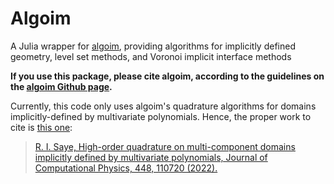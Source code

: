 # Algoim

A Julia wrapper for [algoim](https://github.com/algoim/algoim), providing algorithms for implicitly defined geometry, level set methods, and Voronoi implicit interface methods

**If you use this package, please cite algoim, according to the guidelines on the [algoim Github page](https://algoim.github.io).**

Currently, this code only uses algoim's quadrature algorithms for domains implicitly-defined by multivariate polynomials. Hence, the proper work to cite is [this one](https://algoim.github.io/#citing-1):

> [R. I. Saye, High-order quadrature on multi-component domains implicitly defined by multivariate polynomials, Journal of Computational Physics, 448, 110720 (2022).](https://www.sciencedirect.com/science/article/pii/S002199912100615X?via%3Dihub)